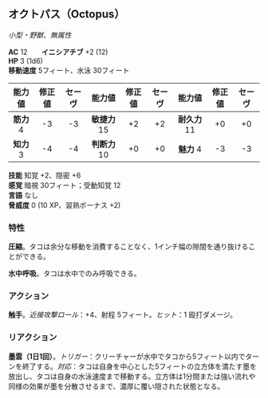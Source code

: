 ## オクトパス（Octopus）
*小型・野獣、無属性*

**AC** 12　　**イニシアチブ** +2 (12)  
**HP** 3 (1d6)  
**移動速度** 5フィート、水泳 30フィート

| 能力値 | 修正値 | セーヴ | 能力値 | 修正値 | セーヴ | 能力値 | 修正値 | セーヴ |
|:---:|:---:|:---:|:---:|:---:|:---:|:---:|:---:|:---:|
| **筋力** 4 | -3 | -3 | **敏捷力** 15 | +2 | +2 | **耐久力** 11 | +0 | +0 |
| **知力** 3 | -4 | -4 | **判断力** 10 | +0 | +0 | **魅力** 4 | -3 | -3 |

**技能** 知覚 +2、隠密 +6  
**感覚** 暗視 30フィート；受動知覚 12  
**言語** なし  
**脅威度** 0 (10 XP、習熟ボーナス +2)

### 特性
**圧縮**。タコは余分な移動を消費することなく、1インチ幅の隙間を通り抜けることができる。

**水中呼吸**。タコは水中でのみ呼吸できる。

### アクション
**触手**。*近接攻撃ロール*：+4、射程 5フィート。*ヒット*：1 殴打ダメージ。

### リアクション
**墨雲（1日1回）**。*トリガー*：クリーチャーが水中でタコから5フィート以内でターンを終了する。*対応*：タコは自身を中心とした5フィートの立方体を満たす墨を放出し、タコは自身の水泳速度まで移動する。立方体は1分間または強い流れや同様の効果が墨を分散させるまで、濃厚に覆い隠された状態となる。